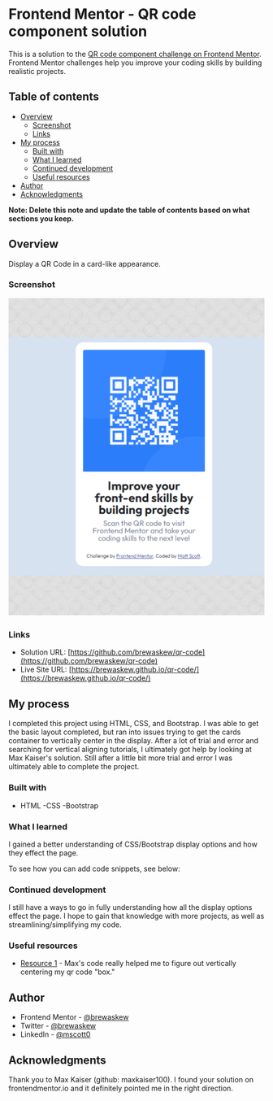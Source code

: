 # Frontend Mentor - QR code component solution

This is a solution to the [QR code component challenge on Frontend Mentor](https://www.frontendmentor.io/challenges/qr-code-component-iux_sIO_H). Frontend Mentor challenges help you improve your coding skills by building realistic projects.

## Table of contents

- [Overview](#overview)
  - [Screenshot](#screenshot)
  - [Links](#links)
- [My process](#my-process)
  - [Built with](#built-with)
  - [What I learned](#what-i-learned)
  - [Continued development](#continued-development)
  - [Useful resources](#useful-resources)
- [Author](#author)
- [Acknowledgments](#acknowledgments)

**Note: Delete this note and update the table of contents based on what sections you keep.**

## Overview

Display a QR Code in a card-like appearance.  

### Screenshot

![](brewaskew.github.io_qr-code_solution.png)

### Links

- Solution URL: [https://github.com/brewaskew/qr-code](https://github.com/brewaskew/qr-code)
- Live Site URL: [https://brewaskew.github.io/qr-code/](https://brewaskew.github.io/qr-code/)

## My process

I completed this project using HTML, CSS, and Bootstrap.  I was able to get the basic layout completed, but ran into issues trying to get the cards container to vertically center in the display.  After a lot of trial and error and searching for vertical aligning tutorials, I ultimately got help by looking at Max Kaiser's solution.  Still after a little bit more trial and error I was ultimately able to complete the project.

### Built with

- HTML
-CSS
-Bootstrap

### What I learned

I gained a better understanding of CSS/Bootstrap display options and how they effect the page.

To see how you can add code snippets, see below:

### Continued development

I still have a ways to go in fully understanding how all the display options effect the page.  I hope to gain that knowledge with more projects, as well as streamlining/simplifying my code.

### Useful resources

- [Resource 1](https://github.com/maxkaiser100/qrcode) - Max's code really helped me to figure out vertically centering my qr code "box."

## Author

- Frontend Mentor - [@brewaskew](https://www.frontendmentor.io/profile/brewaskew)
- Twitter - [@brewaskew](https://www.twitter.com/brewaskew)
- LinkedIn - [@mscott0](https://www.linkedin.com/in/mscott0/)

## Acknowledgments

Thank you to Max Kaiser (github: maxkaiser100).  I found your solution on frontendmentor.io and it definitely pointed me in the right direction.

